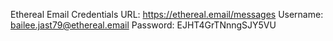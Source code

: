 Ethereal Email Credentials
URL: https://ethereal.email/messages
Username: bailee.jast79@ethereal.email
Password: EJHT4GrTNnngSJY5VU

